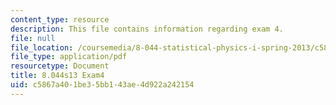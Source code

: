 ```yaml
---
content_type: resource
description: This file contains information regarding exam 4.
file: null
file_location: /coursemedia/8-044-statistical-physics-i-spring-2013/c5867a401be35bb143ae4d922a242154_MIT8_044S14_exam4_04.pdf
file_type: application/pdf
resourcetype: Document
title: 8.044s13 Exam4
uid: c5867a40-1be3-5bb1-43ae-4d922a242154
---
```

